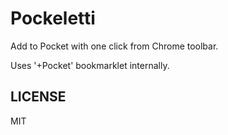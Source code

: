 # Pockeletti

Add to Pocket with one click from Chrome toolbar.

Uses '+Pocket' bookmarklet internally.

## LICENSE

MIT
